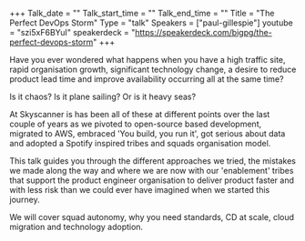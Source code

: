 +++
Talk_date = ""
Talk_start_time = ""
Talk_end_time = ""
Title = "The Perfect DevOps Storm"
Type = "talk"
Speakers = ["paul-gillespie"]
youtube = "szi5xF6BYuI"
speakerdeck = "https://speakerdeck.com/bigpg/the-perfect-devops-storm"
+++

Have you ever wondered what happens when you have a high traffic site, rapid organisation growth, significant technology change, a desire to reduce product lead time and improve availability occurring all at the same time?

Is it chaos? Is it plane sailing? Or is it heavy seas? 

At Skyscanner is has been all of these at different points over the last couple of years as we pivoted to open-source based development, migrated to AWS, embraced 'You build, you run it', got serious about data and adopted a Spotify inspired tribes and squads organisation model. 

This talk guides you through the different approaches we tried, the mistakes we made along the way and where we are now with our 'enablement' tribes that support the product engineer organisation to deliver product faster and with less risk than we could ever have imagined when we started this journey.

We will cover squad autonomy, why you need standards, CD at scale, cloud migration and technology adoption.

